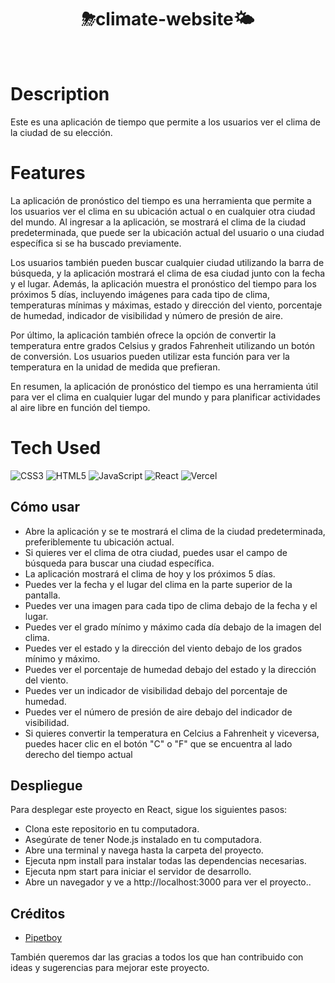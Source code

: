 <div align="center">
      <h1>⛈climate-website🌤</h1>
     </div>
<p align="center"> <a href="https://climate-website.vercel.app/" target="_blank"><img alt="" src="https://img.shields.io/badge/Website-EA4C89?style=normal&logo=dribbble&logoColor=white" style="vertical-align:center" /></a> <a href="}" target="_blank"><img alt="" src="https://img.shields.io/badge/LinkedIn-0077B5?style=normal&logo=linkedin&logoColor=white" style="vertical-align:center" /></a> </p>

# Description
Este es una aplicación de tiempo que permite a los usuarios ver el clima de la ciudad de su elección.

# Features
La aplicación de pronóstico del tiempo es una herramienta que permite a los usuarios ver el clima en su ubicación actual o en cualquier otra ciudad del mundo. Al ingresar a la aplicación, se mostrará el clima de la ciudad predeterminada, que puede ser la ubicación actual del usuario o una ciudad específica si se ha buscado previamente.

Los usuarios también pueden buscar cualquier ciudad utilizando la barra de búsqueda, y la aplicación mostrará el clima de esa ciudad junto con la fecha y el lugar. Además, la aplicación muestra el pronóstico del tiempo para los próximos 5 días, incluyendo imágenes para cada tipo de clima, temperaturas mínimas y máximas, estado y dirección del viento, porcentaje de humedad, indicador de visibilidad y número de presión de aire.

Por último, la aplicación también ofrece la opción de convertir la temperatura entre grados Celsius y grados Fahrenheit utilizando un botón de conversión. Los usuarios pueden utilizar esta función para ver la temperatura en la unidad de medida que prefieran.

En resumen, la aplicación de pronóstico del tiempo es una herramienta útil para ver el clima en cualquier lugar del mundo y para planificar actividades al aire libre en función del tiempo.

# Tech Used
 ![CSS3](https://img.shields.io/badge/css3-%231572B6.svg?style=for-the-badge&logo=css3&logoColor=white) ![HTML5](https://img.shields.io/badge/html5-%23E34F26.svg?style=for-the-badge&logo=html5&logoColor=white) ![JavaScript](https://img.shields.io/badge/javascript-%23323330.svg?style=for-the-badge&logo=javascript&logoColor=%23F7DF1E) ![React](https://img.shields.io/badge/react-%2320232a.svg?style=for-the-badge&logo=react&logoColor=%2361DAFB) ![Vercel](https://img.shields.io/badge/vercel-%23000000.svg?style=for-the-badge&logo=vercel&logoColor=white)
      
## Cómo usar
- Abre la aplicación y se te mostrará el clima de la ciudad predeterminada, preferiblemente tu ubicación actual.
- Si quieres ver el clima de otra ciudad, puedes usar el campo de búsqueda para buscar una ciudad específica.
- La aplicación mostrará el clima de hoy y los próximos 5 días.
- Puedes ver la fecha y el lugar del clima en la parte superior de la pantalla.
- Puedes ver una imagen para cada tipo de clima debajo de la fecha y el lugar.
- Puedes ver el grado mínimo y máximo cada día debajo de la imagen del clima.
- Puedes ver el estado y la dirección del viento debajo de los grados mínimo y máximo.
- Puedes ver el porcentaje de humedad debajo del estado y la dirección del viento.
- Puedes ver un indicador de visibilidad debajo del porcentaje de humedad.
- Puedes ver el número de presión de aire debajo del indicador de visibilidad.
- Si quieres convertir la temperatura en Celcius a Fahrenheit y viceversa, puedes hacer clic en el botón "C" o "F" que se encuentra al lado derecho del tiempo actual

## Despliegue
Para desplegar este proyecto en React, sigue los siguientes pasos:

- Clona este repositorio en tu computadora.
- Asegúrate de tener Node.js instalado en tu computadora.
- Abre una terminal y navega hasta la carpeta del proyecto.
- Ejecuta npm install para instalar todas las dependencias necesarias.
- Ejecuta npm start para iniciar el servidor de desarrollo.
- Abre un navegador y ve a http://localhost:3000 para ver el proyecto..
      
## Créditos

-   [Pipetboy](https://github.com/pipetboy2001)

También queremos dar las gracias a todos los que han contribuido con ideas y sugerencias para mejorar este proyecto.
    